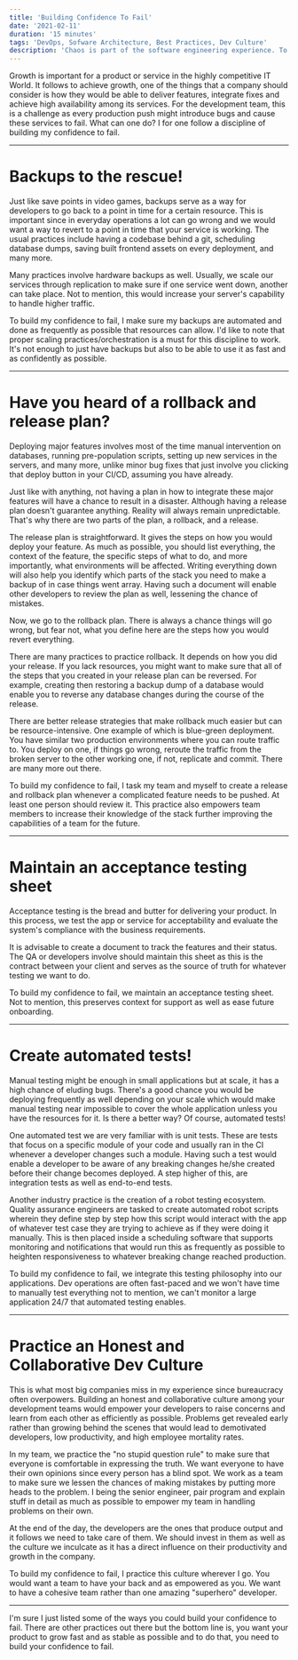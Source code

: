 ```yaml
---
title: 'Building Confidence To Fail'
date: '2021-02-11'
duration: '15 minutes'
tags: 'DevOps, Sofware Architecture, Best Practices, Dev Culture'
description: 'Chaos is part of the software engineering experience. To adapt, one must build confidence to fail.'
---
```


Growth is important for a product or service in the highly competitive IT World. It follows to achieve growth, one of the things that a company should consider is how they would be able to deliver features, integrate fixes and achieve high availability among its services. For the development team, this is a challenge as every production push might introduce bugs and cause these services to fail. What can one do? I for one follow a discipline of building my confidence to fail.

---

# Backups to the rescue!

Just like save points in video games, backups serve as a way for developers to go back to a point in time for a certain resource. This is important since in everyday operations a lot can go wrong and we would want a way to revert to a point in time that your service is working. The usual practices include having a codebase behind a git, scheduling database dumps, saving built frontend assets on every deployment, and many more.

Many practices involve hardware backups as well. Usually, we scale our services through replication to make sure if one service went down, another can take place. Not to mention, this would increase your server's capability to handle higher traffic.

To build my confidence to fail, I make sure my backups are automated and done as frequently as possible that resources can allow. I'd like to note that proper scaling practices/orchestration is a must for this discipline to work. It's not enough to just have backups but also to be able to use it as fast and as confidently as possible.

---

# Have you heard of a rollback and release plan?

Deploying major features involves most of the time manual intervention on databases, running pre-population scripts, setting up new services in the servers, and many more, unlike minor bug fixes that just involve you clicking that deploy button in your CI/CD, assuming you have already.

Just like with anything, not having a plan in how to integrate these major features will have a chance to result in a disaster. Although having a release plan doesn't guarantee anything. Reality will always remain unpredictable. That's why there are two parts of the plan, a rollback, and a release.

The release plan is straightforward. It gives the steps on how you would deploy your feature. As much as possible, you should list everything, the context of the feature, the specific steps of what to do, and more importantly, what environments will be affected. Writing everything down will also help you identify which parts of the stack you need to make a backup of in case things went array. Having such a document will enable other developers to review the plan as well, lessening the chance of mistakes.

Now, we go to the rollback plan. There is always a chance things will go wrong, but fear not, what you define here are the steps how you would revert everything.

There are many practices to practice rollback. It depends on how you did your release. If you lack resources, you might want to make sure that all of the steps that you created in your release plan can be reversed. For example, creating then restoring a backup dump of a database would enable you to reverse any database changes during the course of the release.

There are better release strategies that make rollback much easier but can be resource-intensive. One example of which is blue-green deployment. You have similar two production environments where you can route traffic to. You deploy on one, if things go wrong, reroute the traffic from the broken server to the other working one, if not, replicate and commit. There are many more out there.

To build my confidence to fail, I task my team and myself to create a release and rollback plan whenever a complicated feature needs to be pushed. At least one person should review it. This practice also empowers team members to increase their knowledge of the stack further improving the capabilities of a team for the future.

---

# Maintain an acceptance testing sheet

Acceptance testing is the bread and butter for delivering your product. In this process, we test the app or service for acceptability and evaluate the system's compliance with the business requirements.

It is advisable to create a document to track the features and their status. The QA or developers involve should maintain this sheet as this is the contract between your client and serves as the source of truth for whatever testing we want to do.

To build my confidence to fail, we maintain an acceptance testing sheet. Not to mention, this preserves context for support as well as ease future onboarding.

---

# Create automated tests!

Manual testing might be enough in small applications but at scale, it has a high chance of eluding bugs. There's a good chance you would be deploying frequently as well depending on your scale which would make manual testing near impossible to cover the whole application unless you have the resources for it. Is there a better way? Of course, automated tests!

One automated test we are very familiar with is unit tests. These are tests that focus on a specific module of your code and usually ran in the CI whenever a developer changes such a module. Having such a test would enable a developer to be aware of any breaking changes he/she created before their change becomes deployed. A step higher of this, are integration tests as well as end-to-end tests.

Another industry practice is the creation of a robot testing ecosystem. Quality assurance engineers are tasked to create automated robot scripts wherein they define step by step how this script would interact with the app of whatever test case they are trying to achieve as if they were doing it manually. This is then placed inside a scheduling software that supports monitoring and notifications that would run this as frequently as possible to heighten responsiveness to whatever breaking change reached production.

To build my confidence to fail, we integrate this testing philosophy into our applications. Dev operations are often fast-paced and we won't have time to manually test everything not to mention, we can't monitor a large application 24/7 that automated testing enables.

---

# Practice an Honest and Collaborative Dev Culture

This is what most big companies miss in my experience since bureaucracy often overpowers. Building an honest and collaborative culture among your development teams would empower your developers to raise concerns and learn from each other as efficiently as possible. Problems get revealed early rather than growing behind the scenes that would lead to demotivated developers, low productivity, and high employee mortality rates.

In my team, we practice the "no stupid question rule" to make sure that everyone is comfortable in expressing the truth. We want everyone to have their own opinions since every person has a blind spot. We work as a team to make sure we lessen the chances of making mistakes by putting more heads to the problem. I being the senior engineer, pair program and explain stuff in detail as much as possible to empower my team in handling problems on their own.

At the end of the day, the developers are the ones that produce output and it follows we need to take care of them. We should invest in them as well as the culture we inculcate as it has a direct influence on their productivity and growth in the company.

To build my confidence to fail, I practice this culture wherever I go. You would want a team to have your back and as empowered as you. We want to have a cohesive team rather than one amazing "superhero" developer.

---

I'm sure I just listed some of the ways you could build your confidence to fail. There are other practices out there but the bottom line is, you want your product to grow fast and as stable as possible and to do that, you need to build your confidence to fail.
